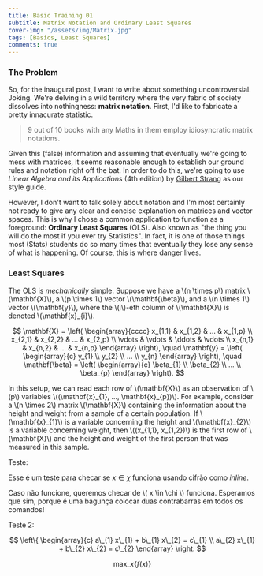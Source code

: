 ```yaml
---
title: Basic Training 01
subtitle: Matrix Notation and Ordinary Least Squares
cover-img: "/assets/img/Matrix.jpg"
tags: [Basics, Least Squares]
comments: true
---
```


### The Problem

So, for the inaugural post, I want to write about something uncontroversial. Joking. We're delving in a wild territory where the very fabric of society dissolves into nothingness: **matrix notation**. First, I'd like to fabricate a pretty innacurate statistic.

> 9 out of 10 books with any Maths in them employ idiosyncratic matrix notations.

Given this (false) information and assuming that eventually we're going to mess with matrices, it seems reasonable enough to establish our ground rules and notation right off the bat. In order to do this, we're going to use *Linear Algebra and its Applications* (4th edition) by [Gilbert Strang](http://www-math.mit.edu/~gs/) as our style guide.

However, I don't want to talk solely about notation and I'm most certainly not ready to give any clear and concise explanation on matrices and vector spaces. This is why I chose a common application to function as a foreground: **Ordinary Least Squares** (OLS). Also known as "the thing you will do the most if you ever try Statistics". In fact, it is one of those things most (Stats) students do so many times that eventually they lose any sense of what is happening. Of course, this is where danger lives.

### Least Squares

The OLS is *mechanically* simple. Suppose we have a \\(n \times p\\) matrix \\(\\mathbf{X}\\), a \\(p \times 1\\) vector \\(\\mathbf{\beta}\\), and a \\(n \times 1\\) vector \\(\\mathbf{y}\\), where the \\(i\\)-eth column of \\(\\mathbf{X}\\) is denoted \\(\\mathbf{x}\_{i}\\).

$$
\mathbf{X} = \left(
\begin{array}{cccc}
x_{1,1} & x_{1,2} & ... & x_{1,p} \\
x_{2,1} & x_{2,2} & ... & x_{2,p} \\
\vdots & \vdots & \ddots & \vdots \\
x_{n,1} & x_{n,2} & ... & x_{n,p}
\end{array}
\right),
\quad
\mathbf{y} = \left(
\begin{array}{c}
y_{1} \\
y_{2} \\
... \\
y_{n}
\end{array}
\right),
\quad
\mathbf{\beta} = \left(
\begin{array}{c}
\beta_{1} \\
\beta_{2} \\
... \\
\beta_{p}
\end{array}
\right).
$$

In this setup, we can read each row of \\(\\mathbf{X}\\) as an observation of \\(p\\) variables \\((\\mathbf{x}\_{1}, ..., \\mathbf{x}\_{p})\\). For example, consider a \\(n \times 2\\) matrix \\(\\mathbf{X}\\) containing the information about the height and weight from a sample of a certain population. If \\(\\mathbf{x}\_{1}\\) is a variable concerning the height and \\(\\mathbf{x}\_{2}\\) is a variable concerning weight, then \\((x\_{1,1}, x\_{1,2})\\) is the first row of \\(\\mathbf{X}\\) and the height and weight of the first person that was measured in this sample.

Teste:

Esse é um teste para checar se $x \in \chi$ funciona usando cifrão como *inline*.

Caso não funcione, queremos checar de \\( x \in \chi \\) funciona. Esperamos que sim, porque é uma bagunça colocar duas contrabarras em todos os comandos!

Teste 2:

$$
\left\{
\begin{array}{c}
a\_{1} x\_{1} + b\_{1} x\_{2} = c\_{1} \\
a\_{2} x\_{1} + b\_{2} x\_{2} = c\_{2}
\end{array}
\right.
$$

$$
\text{max}\_{x} \{ f(x) \}
$$



